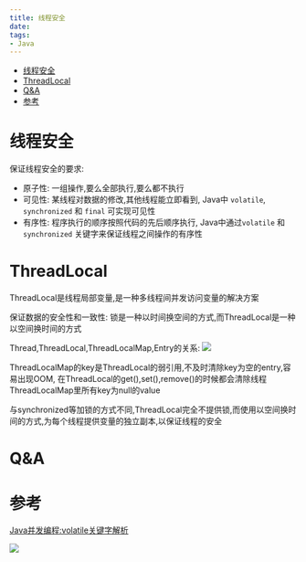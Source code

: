 ```yaml
---
title: 线程安全
date: 
tags:
- Java
---
```

<!-- TOC -->

- [线程安全](#线程安全)
- [ThreadLocal](#threadlocal)
- [Q&A](#qa)
- [参考](#参考)

<!-- /TOC -->

# 线程安全

保证线程安全的要求:

* 原子性: 一组操作,要么全部执行,要么都不执行
* 可见性: 某线程对数据的修改,其他线程能立即看到, Java中 `volatile`, `synchronized` 和 `final` 可实现可见性
* 有序性: 程序执行的顺序按照代码的先后顺序执行, Java中通过`volatile` 和 `synchronized` 关键字来保证线程之间操作的有序性

# ThreadLocal

ThreadLocal是线程局部变量,是一种多线程间并发访问变量的解决方案

保证数据的安全性和一致性:
锁是一种以时间换空间的方式,而ThreadLocal是一种以空间换时间的方式

Thread,ThreadLocal,ThreadLocalMap,Entry的关系:
![](https://raw.githubusercontent.com/LuVx21/doc/master/source/_posts/99.img/threadlocal.png)

ThreadLocalMap的key是ThreadLocal的弱引用,不及时清除key为空的entry,容易出现OOM,
在ThreadLocal的get(),set(),remove()的时候都会清除线程ThreadLocalMap里所有key为null的value

与synchronized等加锁的方式不同,ThreadLocal完全不提供锁,而使用以空间换时间的方式,为每个线程提供变量的独立副本,以保证线程的安全

# Q&A

# 参考

[Java并发编程:volatile关键字解析](http://www.cnblogs.com/dolphin0520/p/3920373.html)


[![](https://static.segmentfault.com/v-5b1df2a7/global/img/creativecommons-cc.svg)](https://creativecommons.org/licenses/by-nc-nd/4.0/)